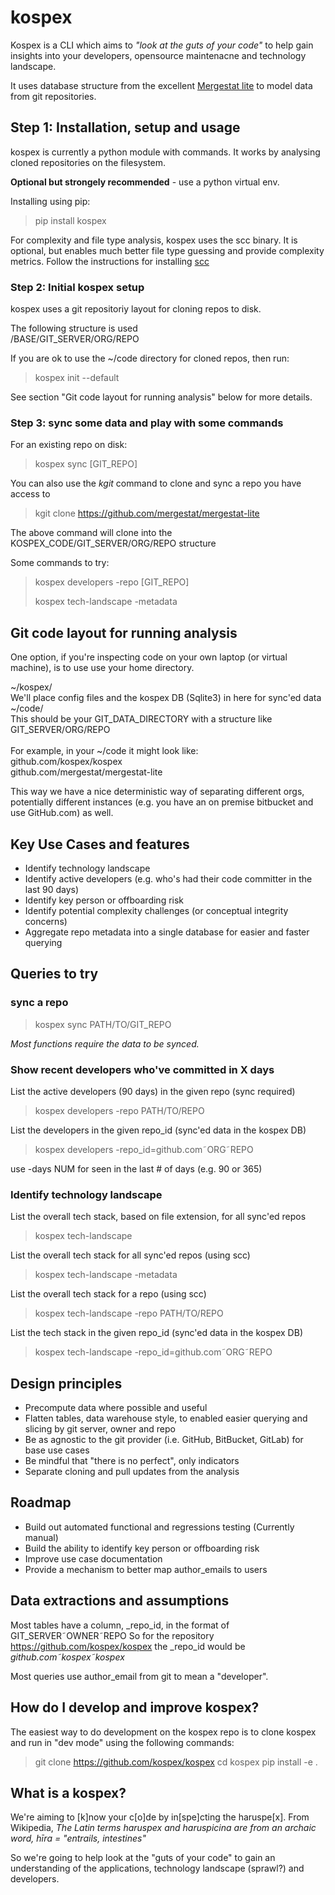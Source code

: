 # kospex

Kospex is a CLI which aims to _"look at the guts of your code"_ to help gain insights into your developers, opensource maintenacne and technology landscape.

It uses database structure from the excellent [Mergestat lite](https://github.com/mergestat/mergestat-lite) to model data from git repositories.

## Step 1: Installation, setup and usage

kospex is currently a python module with commands. It works by analysing cloned repositories on the filesystem.

**Optional but strongely recommended** - use a python virtual env.

Installing using pip:

> pip install kospex

For complexity and file type analysis, kospex uses the scc binary.
It is optional, but enables much better file type guessing and provide complexity metrics.
Follow the instructions for installing [scc](https://github.com/boyter/scc)

### Step 2: Initial kospex setup

kospex uses a git repositoriy layout for cloning repos to disk.

The following structure is used \
/BASE/GIT_SERVER/ORG/REPO

If you are ok to use the ~/code directory for cloned repos, then run:
> kospex init --default

See section "Git code layout for running analysis" below for more details.


### Step 3: sync some data and play with some commands

For an existing repo on disk:
> kospex sync [GIT_REPO]

You can also use the _kgit_ command to clone and sync a repo you have access to

> kgit clone https://github.com/mergestat/mergestat-lite

The above command will clone into the KOSPEX_CODE/GIT_SERVER/ORG/REPO structure

Some commands to try:

> kospex developers -repo [GIT_REPO]
>
> kospex tech-landscape -metadata


## Git code layout for running analysis

One option, if you're inspecting code on your own laptop (or virtual machine), is to use use your home directory.

~/kospex/ \
We'll place config files and the kospex DB (Sqlite3) in here for sync'ed data \
~/code/ \
This should be your GIT_DATA_DIRECTORY with a structure like \
GIT_SERVER/ORG/REPO \
 \
For example, in your ~/code it might look like: \
github.com/kospex/kospex \
github.com/mergestat/mergestat-lite

This way we have a nice deterministic way of separating different orgs, potentially different instances (e.g. you have an on premise bitbucket and use GitHub.com) as well.

## Key Use Cases and features

 - Identify technology landscape
 - Identify active developers (e.g. who's had their code committer in the last 90 days)
 - Identify key person or offboarding risk
 - Identify potential complexity challenges (or conceptual integrity concerns)
 - Aggregate repo metadata into a single database for easier and faster querying

## Queries to try

### sync a repo

> kospex sync PATH/TO/GIT_REPO

_Most functions require the data to be synced._

### Show recent developers who've committed in X days

List the active developers (90 days) in the given repo (sync required)
> kospex developers -repo PATH/TO/REPO

List the developers in the given repo_id (sync'ed data in the kospex DB)
> kospex developers -repo_id=github.com&tilde;ORG&tilde;REPO

use -days NUM for seen in the last # of days (e.g. 90 or 365)

### Identify technology landscape

List the overall tech stack, based on file extension, for all sync'ed repos
> kospex tech-landscape

List the overall tech stack for all sync'ed repos (using scc)
> kospex tech-landscape -metadata

List the overall tech stack for a repo (using scc)
> kospex tech-landscape -repo PATH/TO/REPO

List the tech stack in the given repo_id (sync'ed data in the kospex DB)
> kospex tech-landscape -repo_id=github.com&tilde;ORG&tilde;REPO

## Design principles

- Precompute data where possible and useful
- Flatten tables, data warehouse style, to enabled easier querying and slicing by git server, owner and repo
- Be as agnostic to the git provider (i.e. GitHub, BitBucket, GitLab) for base use cases
- Be mindful that "there is no perfect", only indicators
- Separate cloning and pull updates from the analysis

## Roadmap

- Build out automated functional and regressions testing (Currently manual)
- Build the ability to identify key person or offboarding risk
- Improve use case documentation
- Provide a mechanism to better map author_emails to users

## Data extractions and assumptions

Most tables have a column, _repo_id, in the format of GIT_SERVER&tilde;OWNER&tilde;REPO
So for the repository https://github.com/kospex/kospex the _repo_id would be _github.com&tilde;kospex&tilde;kospex_

Most queries use author_email from git to mean a "developer".

## How do I develop and improve kospex?

The easiest way to do development on the kospex repo is to clone kospex and run in "dev mode" using the following commands:
> git clone https://github.com/kospex/kospex
> cd kospex
> pip install -e .

## What is a kospex?

We're aiming to [k]now your c[o]de by in[spe]cting the haruspe[x].
From Wikipedia, _The Latin terms haruspex and haruspicina are from an archaic word, hīra = "entrails, intestines"_

So we're going to help look at the "guts of your code" to gain an understanding of the applications, technology landscape (sprawl?) and developers.
